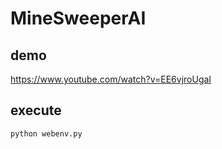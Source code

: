
# MineSweeperAI
## demo
https://www.youtube.com/watch?v=EE6vjroUgaI

## execute
```
python webenv.py
```
